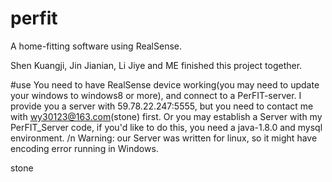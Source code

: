 # perfit
A home-fitting software using RealSense.

Shen Kuangji, Jin Jianian, Li Jiye and ME finished this project together.

#use
You need to have RealSense device working(you may need to update your windows to windows8 or more), and connect to a PerFIT-server. I provide you a server with 59.78.22.247:5555, but you need to contact me with wy30123@163.com(stone) first. Or you may establish a Server with my PerFIT_Server code, if you'd like to do this, you need a java-1.8.0 and mysql environment. 
/n
Warning: our Server was written for linux, so it might have encoding error running in Windows.

stone
